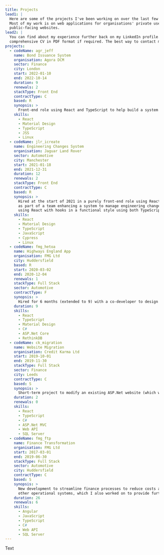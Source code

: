 ```yaml
---
title: Projects
lead1: |
  Here are some of the projects I've been working on over the last few years.
  Most of my work is on web applications for organisations' private use rather than
  public-facing websites.
lead2: |
  You can find about my experience further back on my LinkedIn profile. I can also supply a
  comprehensive CV in PDF format if required. The best way to contact me for this is via LinkedIn.
projects:
  - codeName: agr_jeff
    name: Bond Issuance System
    organisation: Agora DCM
    sector: Finance
    city: London
    start: 2022-01-10
    end: 2022-10-14
    duration: 9
    renewals: 2
    stackType: Front End
    contractType: C
    based: R
    synopsis: >
      Front-end role using React and TypeScript to help build a system for managing the issuance of fixed-income instruments, based on Digital Ledger Technology. 
    skills:
      - React
      - Material Design
      - TypeScript
      - JSS
      - Linux
  - codeName: jlr_icreate
    name: Engineering Changes System
    organisation: Jaguar Land Rover
    sector: Automotive
    city: Manchester
    start: 2021-01-18
    end: 2021-12-31
    duration: 12
    renewals: 2
    stackType: Front End
    contractType: C
    based: R
    synopsis: >
      Hired at the start of 2021 in a purely front-end role using React to work
      as part of a team enhancing a system to manage engineering changes. The front end is built
      using React with hooks in a functional style using both TypeScript and JavaScript, tested using React Testing Library and Cypress.  
    skills:
      - React
      - Material Design
      - TypeScript
      - JavaScript
      - Cypress
      - Linux
  - codeName: fmg_hetoa 
    name: Highways England App
    organisation: FMG Ltd
    city: Huddersfield
    based: R
    start: 2020-03-02
    end: 2020-12-04
    renewals: 1
    stackType: Full Stack
    sector: Automotive
    contractType: F
    synopsis: >
      Hired for 6 months (extended to 9) with a co-developer to design and develop a vehicle tracking system for use by Highways England: a tablet application for roadside use by traffic officers, and a portal for control room monitors to map incidents in real time around the regions. 
    duration: 9
    skills:
      - React
      - TypeScript
      - Material Design
      - C#
      - ASP.Net Core
      - RethinkDB
  - codeName: ck_migration
    name: Website Migration
    organisation: Credit Karma Ltd
    start: 2019-10-01
    end: 2019-11-30
    stackType: Full Stack
    sector: Finance
    city: Leeds
    contractType: C
    based: S
    synopsis: >
      Short-term project to modify an existing ASP.Net website (which was due for replacement) to support urgent legislative changes. Subsequently assisted with development of its replacement using React and TypeScript.
    duration: 2
    renewals: 0
    skills:
      - React
      - TypeScript
      - C#
      - ASP.Net MVC
      - Web API
      - SQL Server
  - codeName: fmg_ftp
    name: Finance Transformation
    organisation: FMG Ltd
    start: 2017-03-01
    end: 2019-06-30
    stackType: Full Stack
    sector: Automotive
    city: Huddersfield
    contractType: C
    based: S
    synopsis: >
      New development to streamline finance processes to reduce costs and revenue leakage. This involved work using AngularJS (and later Angular) with JavaScript (and later TypeScript). The system integrated via an API with
      other operational systems, which I also worked on to provide further streamlining of invoices for commercial recoveries.
    duration: 26
    renewals: 6
    skills:
      - Angular
      - JavaScript
      - TypeScript
      - C#
      - Web API
      - SQL Server
---
```

Text
